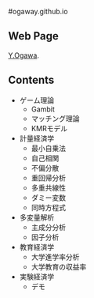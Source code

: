 #ogaway.github.io
## Web Page
[Y.Ogawa](https://ogaway.github.io/).  

## Contents
* ゲーム理論
    * Gambit
    * マッチング理論
    * KMRモデル
* 計量経済学
    * 最小自乗法
    * 自己相関
    * 不偏分散
    * 重回帰分析
    * 多重共線性
    * ダミー変数
    * 同時方程式
* 多変量解析  
    * 主成分分析
    * 因子分析
* 教育経済学
    * 大学進学率分析
    * 大学教育の収益率
* 実験経済学
    * デモ
